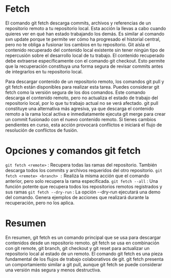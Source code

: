 # Fetch

El comando git fetch descarga commits, archivos y referencias de un repositorio remoto a tu repositorio local. Esta acción la llevas a cabo cuando quieres ver en qué han estado trabajando los demás. Es similar al comando svn update porque te permite ver cómo ha progresado el historial central, pero no te obliga a fusionar los cambios en tu repositorio. Git aísla el contenido recuperado del contenido local existente sin tener ningún tipo de repercusión sobre el desarrollo local de tu trabajo. El contenido recuperado debe extraerse específicamente con el comando git checkout. Esto permite que la recuperación constituya una forma segura de revisar commits antes de integrarlos en tu repositorio local.

Para descargar contenido de un repositorio remoto, los comandos git pull y git fetch están disponibles para realizar esta tarea. Puedes considerar git fetch como la versión segura de los dos comandos. Este comando descarga el contenido remoto, pero no actualiza el estado de trabajo del repositorio local, por lo que tu trabajo actual no se verá afectado. git pull constituye una alternativa más agresiva, ya que descarga el contenido remoto a la rama local activa e inmediatamente ejecuta git merge para crear un commit fusionado con el nuevo contenido remoto. Si tienes cambios pendientes en curso, esta acción provocará conflictos e iniciará el flujo de resolución de conflictos de fusión.

# Opciones y comandos git fetch 
`git fetch <remote>` :
Recupera todas las ramas del repositorio. También descarga todos los commits y archivos requeridos del otro repositorio.
`git fetch <remote> <branch> :`
Realiza la misma acción que el comando anterior, pero solo recupera la rama especificada.
`git fetch --all` :
Una función potente que recupera todos los repositorios remotos registrados y sus ramas
`git fetch --dry-run` :
La opción --dry-run ejecutará una demo del comando. Genera ejemplos de acciones que realizará durante la recuperación, pero no los aplica.
 
# Resumen 
En resumen, git fetch es un comando principal que se usa para descargar contenidos desde un repositorio remoto. git fetch se usa en combinación con git remote, git branch, git checkout y git reset para actualizar un repositorio local al estado de un remoto. El comando git fetch es una pieza fundamental de los flujos de trabajo colaborativos de git. git fetch presenta un comportamiento similar a git pull, aunque git fetch se puede considerar una versión más segura y menos destructiva.
